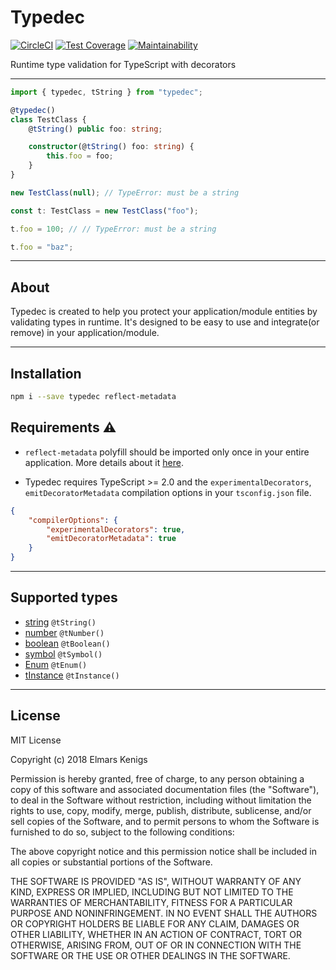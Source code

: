 # Typedec

[![CircleCI](https://circleci.com/gh/ekenigs/typedec.svg?style=svg&circle-token=8feaceb705ad2091139caa70e6c2e3a8a2e9d755)](https://circleci.com/gh/ekenigs/typedec) [![Test Coverage](https://api.codeclimate.com/v1/badges/a89951c9f438588a6a20/test_coverage)](https://codeclimate.com/github/ekenigs/typedec/test_coverage) [![Maintainability](https://api.codeclimate.com/v1/badges/a89951c9f438588a6a20/maintainability)](https://codeclimate.com/github/ekenigs/typedec/maintainability)

Runtime type validation for TypeScript with decorators

---

```typescript
import { typedec, tString } from "typedec";

@typedec()
class TestClass {
    @tString() public foo: string;

    constructor(@tString() foo: string) {
        this.foo = foo;
    }
}

new TestClass(null); // TypeError: must be a string

const t: TestClass = new TestClass("foo");

t.foo = 100; // // TypeError: must be a string

t.foo = "baz";
```

---

## About

Typedec is created to help you protect your application/module entities by validating types in runtime. It's designed to be easy to use and integrate(or remove) in your application/module.

---

## Installation

```bash
npm i --save typedec reflect-metadata
```

## Requirements :warning:

* `reflect-metadata` polyfill should be imported only once in your entire application. More details about it [here](https://www.npmjs.com/package/reflect-metadata).

* Typedec requires TypeScript >= 2.0 and the `experimentalDecorators`, `emitDecoratorMetadata` compilation options in your `tsconfig.json` file.

```json
{
    "compilerOptions": {
        "experimentalDecorators": true,
        "emitDecoratorMetadata": true
    }
}
```

---

## Supported types

* [string](./docs/tString.md) `@tString()`
* [number](./docs/tNumber.md) `@tNumber()`
* [boolean](./docs/tBoolean.md) `@tBoolean()`
* [symbol](./docs/tSymbol.md) `@tSymbol()`
* [Enum](./docs/tEnum.md) `@tEnum()`
* [tInstance](./docs/tInstance.md) `@tInstance()`

---

## License

MIT License

Copyright (c) 2018 Elmars Kenigs

Permission is hereby granted, free of charge, to any person obtaining a copy
of this software and associated documentation files (the "Software"), to deal
in the Software without restriction, including without limitation the rights
to use, copy, modify, merge, publish, distribute, sublicense, and/or sell
copies of the Software, and to permit persons to whom the Software is
furnished to do so, subject to the following conditions:

The above copyright notice and this permission notice shall be included in all
copies or substantial portions of the Software.

THE SOFTWARE IS PROVIDED "AS IS", WITHOUT WARRANTY OF ANY KIND, EXPRESS OR
IMPLIED, INCLUDING BUT NOT LIMITED TO THE WARRANTIES OF MERCHANTABILITY,
FITNESS FOR A PARTICULAR PURPOSE AND NONINFRINGEMENT. IN NO EVENT SHALL THE
AUTHORS OR COPYRIGHT HOLDERS BE LIABLE FOR ANY CLAIM, DAMAGES OR OTHER
LIABILITY, WHETHER IN AN ACTION OF CONTRACT, TORT OR OTHERWISE, ARISING FROM,
OUT OF OR IN CONNECTION WITH THE SOFTWARE OR THE USE OR OTHER DEALINGS IN THE
SOFTWARE.
